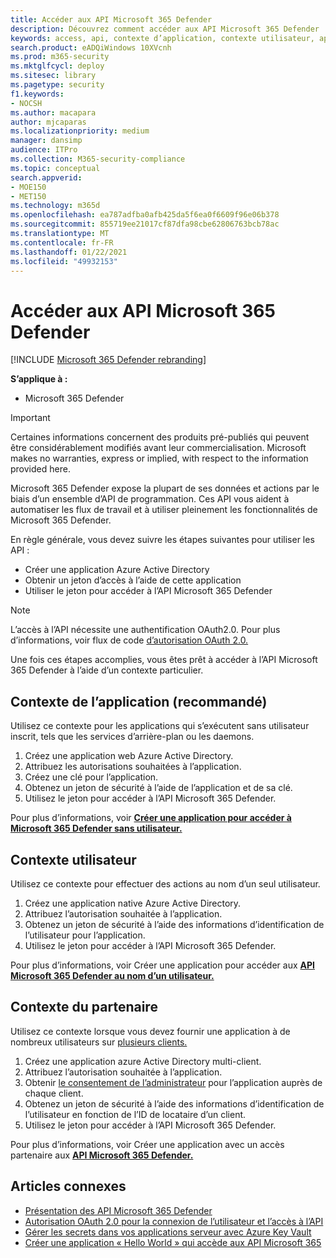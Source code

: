 ```yaml
---
title: Accéder aux API Microsoft 365 Defender
description: Découvrez comment accéder aux API Microsoft 365 Defender
keywords: access, api, contexte d’application, contexte utilisateur, application aad, jeton d’accès
search.product: eADQiWindows 10XVcnh
ms.prod: m365-security
ms.mktglfcycl: deploy
ms.sitesec: library
ms.pagetype: security
f1.keywords:
- NOCSH
ms.author: macapara
author: mjcaparas
ms.localizationpriority: medium
manager: dansimp
audience: ITPro
ms.collection: M365-security-compliance
ms.topic: conceptual
search.appverid:
- MOE150
- MET150
ms.technology: m365d
ms.openlocfilehash: ea787adfba0afb425da5f6ea0f6609f96e06b378
ms.sourcegitcommit: 855719ee21017cf87dfa98cbe62806763bcb78ac
ms.translationtype: MT
ms.contentlocale: fr-FR
ms.lasthandoff: 01/22/2021
ms.locfileid: "49932153"
---
```

# <a name="access-the-microsoft-365-defender-apis"></a>Accéder aux API Microsoft 365 Defender

[!INCLUDE [Microsoft 365 Defender rebranding](../includes/microsoft-defender.md)]

**S’applique à :**

- Microsoft 365 Defender

> [!IMPORTANT]
> Certaines informations concernent des produits pré-publiés qui peuvent être considérablement modifiés avant leur commercialisation. Microsoft makes no warranties, express or implied, with respect to the information provided here.

Microsoft 365 Defender expose la plupart de ses données et actions par le biais d’un ensemble d’API de programmation. Ces API vous aident à automatiser les flux de travail et à utiliser pleinement les fonctionnalités de Microsoft 365 Defender.

En règle générale, vous devez suivre les étapes suivantes pour utiliser les API :

- Créer une application Azure Active Directory
- Obtenir un jeton d’accès à l’aide de cette application
- Utiliser le jeton pour accéder à l’API Microsoft 365 Defender

> [!NOTE]
> L’accès à l’API nécessite une authentification OAuth2.0. Pour plus d’informations, voir flux de code [d’autorisation OAuth 2.0.](https://docs.microsoft.com/azure/active-directory/develop/active-directory-v2-protocols-oauth-code)

Une fois ces étapes accomplies, vous êtes prêt à accéder à l’API Microsoft 365 Defender à l’aide d’un contexte particulier.

## <a name="application-context-recommended"></a>Contexte de l’application (recommandé)

Utilisez ce contexte pour les applications qui s’exécutent sans utilisateur inscrit, tels que les services d’arrière-plan ou les daemons.

1. Créez une application web Azure Active Directory.
2. Attribuez les autorisations souhaitées à l’application.
3. Créez une clé pour l’application.
4. Obtenez un jeton de sécurité à l’aide de l’application et de sa clé.
5. Utilisez le jeton pour accéder à l’API Microsoft 365 Defender.

Pour plus d’informations, voir **[Créer une application pour accéder à Microsoft 365 Defender sans utilisateur.](api-create-app-web.md)**

## <a name="user-context"></a>Contexte utilisateur

Utilisez ce contexte pour effectuer des actions au nom d’un seul utilisateur.

1. Créez une application native Azure Active Directory.
2. Attribuez l’autorisation souhaitée à l’application.
3. Obtenez un jeton de sécurité à l’aide des informations d’identification de l’utilisateur pour l’application.
4. Utilisez le jeton pour accéder à l’API Microsoft 365 Defender.

Pour plus d’informations, voir Créer une application pour accéder aux **[API Microsoft 365 Defender au nom d’un utilisateur.](api-create-app-user-context.md)**

## <a name="partner-context"></a>Contexte du partenaire

Utilisez ce contexte lorsque vous devez fournir une application à de nombreux utilisateurs sur [plusieurs clients.](https://docs.microsoft.com/azure/active-directory/develop/single-and-multi-tenant-apps)

1. Créez une application azure Active Directory multi-client.
2. Attribuez l’autorisation souhaitée à l’application.
3. Obtenir [le consentement de l’administrateur](https://docs.microsoft.com/azure/active-directory/develop/v2-permissions-and-consent#requesting-consent-for-an-entire-tenant) pour l’application auprès de chaque client.
4. Obtenez un jeton de sécurité à l’aide des informations d’identification de l’utilisateur en fonction de l’ID de locataire d’un client.
5. Utilisez le jeton pour accéder à l’API Microsoft 365 Defender.

Pour plus d’informations, voir Créer une application avec un accès partenaire aux **[API Microsoft 365 Defender.](api-partner-access.md)**

## <a name="related-articles"></a>Articles connexes

- [Présentation des API Microsoft 365 Defender](api-overview.md)
- [Autorisation OAuth 2.0 pour la connexion de l’utilisateur et l’accès à l’API](https://docs.microsoft.com/azure/active-directory/develop/active-directory-v2-protocols-oauth-code)
- [Gérer les secrets dans vos applications serveur avec Azure Key Vault](https://docs.microsoft.com/learn/modules/manage-secrets-with-azure-key-vault/)
- [Créer une application « Hello World » qui accède aux API Microsoft 365](api-hello-world.md)
